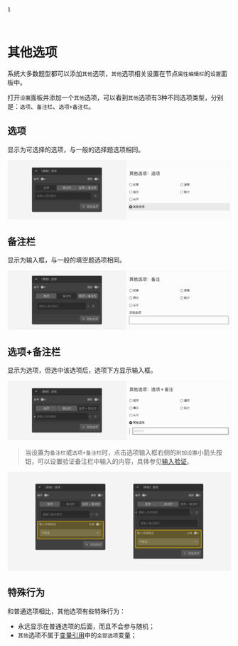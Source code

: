 ```index
1
```
```tag

```
```summary

```
# 其他选项

系统大多数题型都可以添加`其他`选项，`其他`选项相关设置在节点`属性编辑栏`的`设置`面板中。

打开`设置`面板并添加一个`其他`选项，可以看到`其他`选项有3种不同选项类型，分别是：`选项`、`备注栏`、`选项+备注栏`。

## 选项
显示为可选择的选项，与一般的选择题选项相同。

<img src='./assets/01otherOption/choice.png'>


## 备注栏
显示为输入框，与一般的填空题选项相同。

<img src='./assets/01otherOption/comments.png'>


## 选项+备注栏
显示为选项，但选中该选项后，选项下方显示输入框。

<img src='./assets/01otherOption/both.png'>

> 当设置为`备注栏`或`选项+备注栏`时，点击选项输入框右侧的`附加设置`小箭头按钮，可以设置验证备注栏中输入的内容，具体参见[输入验证](../11nodeSettings/03optionSetting/04inputValidation.md)。

<img src='./assets/01otherOption/validation-options.png'>


## 特殊行为
和普通选项相比，其他选项有些特殊行为：
+ 永远显示在普通选项的后面，而且不会参与随机；
+ `其他`选项不属于[变量引用](../variable/usage.md)中的`全部选项`变量；
